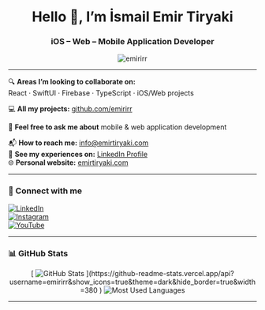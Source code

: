 <h1 align="center">Hello 👋, I’m İsmail Emir Tiryaki</h1>
<h3 align="center">iOS – Web – Mobile Application Developer</h3>

<p align="center">
  <img src="https://komarev.com/ghpvc/?username=emirirr&label=Profile%20views&color=0e75b6&style=flat" alt="emirirr" />
</p>

---

🔍 **Areas I’m looking to collaborate on:**  
React · SwiftUI · Firebase · TypeScript · iOS/Web projects

💻 **All my projects:** [github.com/emirirr](https://github.com/emirirr)

💬 **Feel free to ask me about** mobile & web application development

📬 **How to reach me:** info@emirtiryaki.com  
📄 **See my experiences on:** [LinkedIn Profile](https://www.linkedin.com/in/emir-tiryaki/)  
🌐 **Personal website:** [emirtiryaki.com](https://emirtiryaki.com)

---

### 📲 Connect with me

[![LinkedIn](https://img.shields.io/badge/LinkedIn-blue?style=for-the-badge&logo=linkedin)](https://www.linkedin.com/in/emir-tiryaki/)  
[![Instagram](https://img.shields.io/badge/Instagram-e4405f?style=for-the-badge&logo=instagram&logoColor=white)](https://www.instagram.com/emirtiryaki)  
[![YouTube](https://img.shields.io/badge/YouTube-red?style=for-the-badge&logo=youtube&logoColor=white)](https://www.youtube.com/@emirtiryaki)

---

### 📊 GitHub Stats

<p align="center">
[  <img src="https://github-readme-stats.vercel.app/api?username=emirirr&show_icons=true&theme=dark" alt="GitHub Stats" />  
](https://github-readme-stats.vercel.app/api?username=emirirr&show_icons=true&theme=dark&hide_border=true&width=380
)  <img src="https://github-readme-stats.vercel.app/api/top-langs/?username=emirirr&layout=compact&theme=dark" alt="Most Used Languages" />
</p>

---

